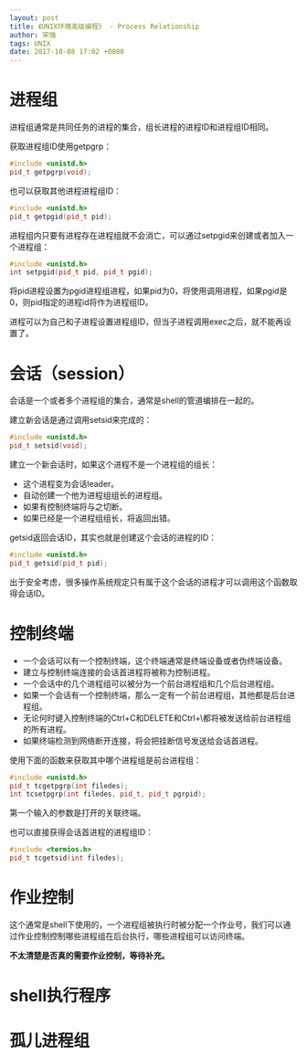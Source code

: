 ```yaml
---
layout: post
title: 《UNIX环境高级编程》 - Process Relationship
author: 宋强
tags: UNIX
date: 2017-10-08 17:02 +0800
---
```


# 进程组

进程组通常是共同任务的进程的集合，组长进程的进程ID和进程组ID相同。

获取进程组ID使用getpgrp：

```c++
#include <unistd.h>
pid_t getpgrp(void);
```

也可以获取其他进程进程组ID：

```c++
#include <unistd.h>
pid_t getpgid(pid_t pid);
```

进程组内只要有进程存在进程组就不会消亡，可以通过setpgid来创建或者加入一个进程组：

```c++
#include <unistd.h>
int setpgid(pid_t pid, pid_t pgid);
```

将pid进程设置为pgid进程组进程，如果pid为0，将使用调用进程，如果pgid是0，则pid指定的进程id将作为进程组ID。

进程可以为自己和子进程设置进程组ID，但当子进程调用exec之后，就不能再设置了。

# 会话（session）

会话是一个或者多个进程组的集合，通常是shell的管道编排在一起的。

建立新会话是通过调用setsid来完成的：

```c++
#include <unistd.h>
pid_t setsid(void);
```

建立一个新会话时，如果这个进程不是一个进程组的组长：

* 这个进程变为会话leader。
* 自动创建一个他为进程组组长的进程组。
* 如果有控制终端将与之切断。
* 如果已经是一个进程组组长，将返回出错。

getsid返回会话ID，其实也就是创建这个会话的进程的ID：

```c++
#include <unistd.h>
pid_t getsid(pid_t pid);
```

出于安全考虑，很多操作系统规定只有属于这个会话的进程才可以调用这个函数取得会话ID。

# 控制终端

* 一个会话可以有一个控制终端，这个终端通常是终端设备或者伪终端设备。
* 建立与控制终端连接的会话首进程将被称为控制进程。
* 一个会话中的几个进程组可以被分为一个前台进程组和几个后台进程组。
* 如果一个会话有一个控制终端，那么一定有一个前台进程组，其他都是后台进程组。
* 无论何时键入控制终端的Ctrl+C和DELETE和Ctrl+\都将被发送给前台进程组的所有进程。
* 如果终端检测到网络断开连接，将会把挂断信号发送给会话首进程。

使用下面的函数来获取其中哪个进程组是前台进程组：

```c++
#include <unistd.h>
pid_t tcgetpgrp(int filedes);
int tcsetpgrp(int filedes, pid_t, pid_t pgrpid);
```

第一个输入的参数是打开的关联终端。

也可以直接获得会话首进程的进程组ID：

```c++
#include <termios.h>
pid_t tcgetsid(int filedes);
```

# 作业控制

这个通常是shell下使用的，一个进程组被执行时被分配一个作业号，我们可以通过作业控制控制哪些进程组在后台执行，哪些进程组可以访问终端。

**不太清楚是否真的需要作业控制，等待补充。**

# shell执行程序

# 孤儿进程组